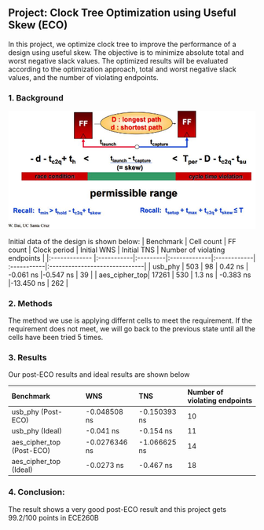 ## Project: Clock Tree Optimization using Useful Skew (ECO)

In this project, we optimize clock tree to improve the performance of a design using useful skew. The objective is to minimize absolute total and worst negative slack values. The optimized results will be evaluated according to the optimization approach, total and worst negative slack values, and the number of violating endpoints.

### 1. Background
<img src="images/p02t1.jpg?raw=true"/>

Initial data of the design is shown below:
| Benchmark     | Cell count | FF count | Clock period | Initial WNS | Initial TNS | Number of violating endpoints |
|:------------- |:-----------|:---------|:-------------|:------------| :-----------|:------------------------------|
| usb_phy       | 503        | 98       | 0.42 ns    | -0.061 ns     |-0.547 ns    |  39                           | 
| aes_cipher_top| 17261      | 530      | 1.3 ns    | -0.383 ns      |-13.450 ns   | 262                           | 

### 2. Methods
The method we use is applying differnt cells to meet the requirement. If the requirement does not meet, we will go back to the previous state until all the cells have been tried 5 times.


### 3. Results

Our post-ECO results and ideal results are shown below

| Benchmark                  |  WNS          |  TNS       | Number of violating endpoints |
|:---------------------------|:--------------|:-----------|:------------------------------|
| usb_phy (Post-ECO)         | -0.048508 ns  |-0.150393 ns| 10                            | 
| usb_phy (Ideal)            | -0.041  ns    |-0.154 ns   | 11                            | 
| aes_cipher_top (Post-ECO)  | -0.0276346 ns |-1.066625 ns| 14                            | 
| aes_cipher_top (Ideal)     | -0.0273 ns    |-0.467 ns   | 18                            | 


### 4. Conclusion:
The result shows a very good post-ECO result and this project gets 99.2/100 points in ECE260B
